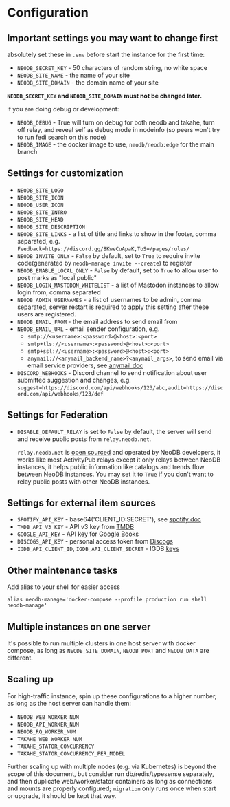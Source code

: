 # Configuration


## Important settings you may want to change first

absolutely set these in `.env` before start the instance for the first time:

 - `NEODB_SECRET_KEY` - 50 characters of random string, no white space
 - `NEODB_SITE_NAME` - the name of your site
 - `NEODB_SITE_DOMAIN` - the domain name of your site

**`NEODB_SECRET_KEY` and `NEODB_SITE_DOMAIN` must not be changed later.**

if you are doing debug or development:

 - `NEODB_DEBUG` - True will turn on debug for both neodb and takahe, turn off relay, and reveal self as debug mode in nodeinfo (so peers won't try to run fedi search on this node)
 - `NEODB_IMAGE` - the docker image to use, `neodb/neodb:edge` for the main branch

## Settings for customization

 - `NEODB_SITE_LOGO`
 - `NEODB_SITE_ICON`
 - `NEODB_USER_ICON`
 - `NEODB_SITE_INTRO`
 - `NEODB_SITE_HEAD`
 - `NEODB_SITE_DESCRIPTION`
 - `NEODB_SITE_LINKS` - a list of title and links to show in the footer, comma separated, e.g. `Feedback=https://discord.gg/8KweCuApaK,ToS=/pages/rules/`
 - `NEODB_INVITE_ONLY` - `False` by default, set to `True` to require invite code(generated by `neodb-manage invite --create`) to register
 - `NEODB_ENABLE_LOCAL_ONLY` - `False` by default, set to `True` to allow user to post marks as "local public"
 - `NEODB_LOGIN_MASTODON_WHITELIST` - a list of Mastodon instances to allow login from, comma separated
 - `NEODB_ADMIN_USERNAMES` - a list of usernames to be admin, comma separated, server restart is required to apply this setting after these users are registered.
 - `NEODB_EMAIL_FROM` - the email address to send email from
 - `NEODB_EMAIL_URL` - email sender configuration, e.g.
 	- `smtp://<username>:<password>@<host>:<port>`
 	- `smtp+tls://<username>:<password>@<host>:<port>`
 	- `smtp+ssl://<username>:<password>@<host>:<port>`
 	- `anymail://<anymail_backend_name>?<anymail_args>`, to send email via email service providers, see [anymail doc](https://anymail.dev/)
 - `DISCORD_WEBHOOKS` - Discord channel to send notification about user submitted suggestion and changes, e.g. `suggest=https://discord.com/api/webhooks/123/abc,audit=https://discord.com/api/webhooks/123/def`


## Settings for Federation

 - `DISABLE_DEFAULT_RELAY` is set to `False` by default, the server will send and receive public posts from `relay.neodb.net`.

 	`relay.neodb.net` is [open sourced](https://github.com/neodb-social/neodb-relay) and operated by NeoDB developers, it works like most ActivityPub relays except it only relays between NeoDB instances, it helps public information like catalogs and trends flow between NeoDB instances. You may set it to `True` if you don't want to relay public posts with other NeoDB instances.

## Settings for external item sources

- `SPOTIFY_API_KEY` - base64('CLIENT_ID:SECRET'), see [spotify doc](https://developer.spotify.com/documentation/web-api/tutorials/client-credentials-flow)
- `TMDB_API_V3_KEY` - API v3 key from [TMDB](https://developer.themoviedb.org/)
- `GOOGLE_API_KEY` - API key for [Google Books](https://developers.google.com/books/docs/v1/using)
- `DISCOGS_API_KEY` - personal access token from [Discogs](https://www.discogs.com/settings/developers)
- `IGDB_API_CLIENT_ID`, `IGDB_API_CLIENT_SECRET` - IGDB [keys](https://api-docs.igdb.com/)


## Other maintenance tasks

Add alias to your shell for easier access

```
alias neodb-manage='docker-compose --profile production run shell neodb-manage'
```

## Multiple instances on one server

It's possible to run multiple clusters in one host server with docker compose, as long as `NEODB_SITE_DOMAIN`, `NEODB_PORT` and `NEODB_DATA` are different.


## Scaling up

For high-traffic instance, spin up these configurations to a higher number, as long as the host server can handle them:

 - `NEODB_WEB_WORKER_NUM`
 - `NEODB_API_WORKER_NUM`
 - `NEODB_RQ_WORKER_NUM`
 - `TAKAHE_WEB_WORKER_NUM`
 - `TAKAHE_STATOR_CONCURRENCY`
 - `TAKAHE_STATOR_CONCURRENCY_PER_MODEL`

Further scaling up with multiple nodes (e.g. via Kubernetes) is beyond the scope of this document, but consider run db/redis/typesense separately, and then duplicate web/worker/stator containers as long as connections and mounts are properly configured; `migration` only runs once when start or upgrade, it should be kept that way.
